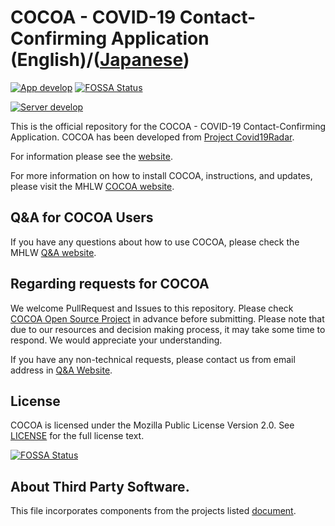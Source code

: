 # COCOA - COVID-19 Contact-Confirming Application (English)/([Japanese](README.ja.md))

[![App develop](https://github.com/cocoa-mhlw/cocoa/actions/workflows/CI.yml/badge.svg?branch=develop)](https://github.com/cocoa-mhlw/cocoa/actions/workflows/CI.yml)
[![FOSSA Status](https://app.fossa.com/api/projects/git%2Bgithub.com%2FMurayu0225%2Fcocoa.svg?type=shield)](https://app.fossa.com/projects/git%2Bgithub.com%2FMurayu0225%2Fcocoa?ref=badge_shield)

[![Server develop](https://github.com/cocoa-mhlw/cocoa/actions/workflows/CIserver.yml/badge.svg?branch=develop)](https://github.com/cocoa-mhlw/cocoa/actions/workflows/CIserver.yml)

This is the official repository for the COCOA - COVID-19 Contact-Confirming Application.
COCOA has been developed from [Project Covid19Radar](https://github.com/Covid-19Radar).

For information please see the [website](https://cocoa-mhlw.github.io/cocoa).

For more information on how to install COCOA, instructions, and updates, please visit the MHLW [COCOA website](https://www.mhlw.go.jp/stf/seisakunitsuite/bunya/cocoa_00138.html).

## Q&A for COCOA Users

If you have any questions about how to use COCOA, please check the MHLW [Q&A website](https://www.mhlw.go.jp/stf/seisakunitsuite/bunya/kenkou_iryou/covid19_qa_kanrenkigyou_00009.html).

## Regarding requests for COCOA

We welcome PullRequest and Issues to this repository. Please check [COCOA Open Source Project](https://cocoa-mhlw.github.io/cocoa/) in advance before submitting.
Please note that due to our resources and decision making process, it may take some time to respond. We would appreciate your understanding.

If you have any non-technical requests, please contact us from email address in [Q&A Website](https://www.mhlw.go.jp/stf/seisakunitsuite/bunya/kenkou_iryou/covid19_qa_kanrenkigyou_00009.html).

## License

COCOA is licensed under the Mozilla Public License Version 2.0. See [LICENSE](LICENSE.md) for the full license text.


[![FOSSA Status](https://app.fossa.com/api/projects/git%2Bgithub.com%2FMurayu0225%2Fcocoa.svg?type=large)](https://app.fossa.com/projects/git%2Bgithub.com%2FMurayu0225%2Fcocoa?ref=badge_large)

## About Third Party Software.

This file incorporates components from the projects listed [document](COPYRIGHT_THIRD_PARTY_SOFTWARE_NOTICES.md).